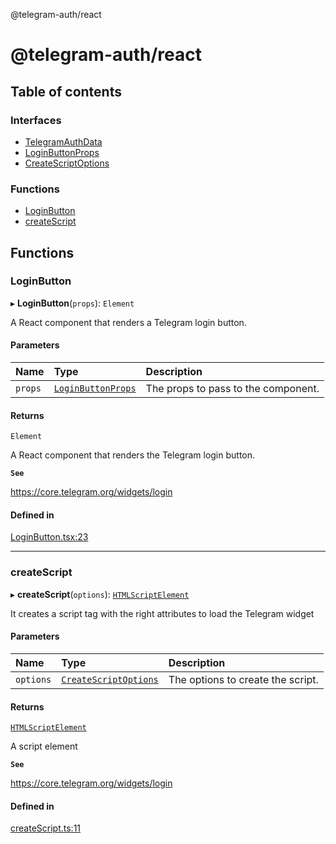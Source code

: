 @telegram-auth/react

# @telegram-auth/react

## Table of contents

### Interfaces

- [TelegramAuthData](interfaces/TelegramAuthData.md)
- [LoginButtonProps](interfaces/LoginButtonProps.md)
- [CreateScriptOptions](interfaces/CreateScriptOptions.md)

### Functions

- [LoginButton](README.md#loginbutton)
- [createScript](README.md#createscript)

## Functions

### LoginButton

▸ **LoginButton**(`props`): `Element`

A React component that renders a Telegram login button.

#### Parameters

| Name | Type | Description |
| :------ | :------ | :------ |
| `props` | [`LoginButtonProps`](interfaces/LoginButtonProps.md) | The props to pass to the component. |

#### Returns

`Element`

A React component that renders the Telegram login button.

**`See`**

https://core.telegram.org/widgets/login

#### Defined in

[LoginButton.tsx:23](https://github.com/manzoorwanijk/telegram-auth/blob/d84bbd25374d4a40c9b0166c23c16487f05d97de/packages/react/src/LoginButton.tsx#L23)

___

### createScript

▸ **createScript**(`options`): [`HTMLScriptElement`]( https://developer.mozilla.org/docs/Web/API/HTMLScriptElement )

It creates a script tag with the right attributes to load the Telegram widget

#### Parameters

| Name | Type | Description |
| :------ | :------ | :------ |
| `options` | [`CreateScriptOptions`](interfaces/CreateScriptOptions.md) | The options to create the script. |

#### Returns

[`HTMLScriptElement`]( https://developer.mozilla.org/docs/Web/API/HTMLScriptElement )

A script element

**`See`**

https://core.telegram.org/widgets/login

#### Defined in

[createScript.ts:11](https://github.com/manzoorwanijk/telegram-auth/blob/d84bbd25374d4a40c9b0166c23c16487f05d97de/packages/react/src/createScript.ts#L11)
